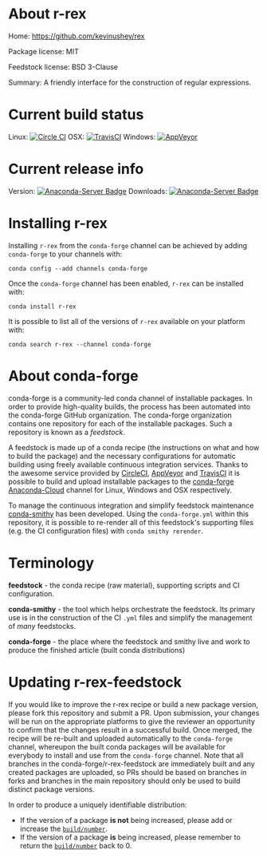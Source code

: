 About r-rex
===========

Home: https://github.com/kevinushey/rex

Package license: MIT

Feedstock license: BSD 3-Clause

Summary: A friendly interface for the construction of regular expressions.



Current build status
====================

Linux: [![Circle CI](https://circleci.com/gh/conda-forge/r-rex-feedstock.svg?style=shield)](https://circleci.com/gh/conda-forge/r-rex-feedstock)
OSX: [![TravisCI](https://travis-ci.org/conda-forge/r-rex-feedstock.svg?branch=master)](https://travis-ci.org/conda-forge/r-rex-feedstock)
Windows: [![AppVeyor](https://ci.appveyor.com/api/projects/status/github/conda-forge/r-rex-feedstock?svg=True)](https://ci.appveyor.com/project/conda-forge/r-rex-feedstock/branch/master)

Current release info
====================
Version: [![Anaconda-Server Badge](https://anaconda.org/conda-forge/r-rex/badges/version.svg)](https://anaconda.org/conda-forge/r-rex)
Downloads: [![Anaconda-Server Badge](https://anaconda.org/conda-forge/r-rex/badges/downloads.svg)](https://anaconda.org/conda-forge/r-rex)

Installing r-rex
================

Installing `r-rex` from the `conda-forge` channel can be achieved by adding `conda-forge` to your channels with:

```
conda config --add channels conda-forge
```

Once the `conda-forge` channel has been enabled, `r-rex` can be installed with:

```
conda install r-rex
```

It is possible to list all of the versions of `r-rex` available on your platform with:

```
conda search r-rex --channel conda-forge
```


About conda-forge
=================

conda-forge is a community-led conda channel of installable packages.
In order to provide high-quality builds, the process has been automated into the
conda-forge GitHub organization. The conda-forge organization contains one repository
for each of the installable packages. Such a repository is known as a *feedstock*.

A feedstock is made up of a conda recipe (the instructions on what and how to build
the package) and the necessary configurations for automatic building using freely
available continuous integration services. Thanks to the awesome service provided by
[CircleCI](https://circleci.com/), [AppVeyor](http://www.appveyor.com/)
and [TravisCI](https://travis-ci.org/) it is possible to build and upload installable
packages to the [conda-forge](https://anaconda.org/conda-forge)
[Anaconda-Cloud](http://docs.anaconda.org/) channel for Linux, Windows and OSX respectively.

To manage the continuous integration and simplify feedstock maintenance
[conda-smithy](http://github.com/conda-forge/conda-smithy) has been developed.
Using the ``conda-forge.yml`` within this repository, it is possible to re-render all of
this feedstock's supporting files (e.g. the CI configuration files) with ``conda smithy rerender``.


Terminology
===========

**feedstock** - the conda recipe (raw material), supporting scripts and CI configuration.

**conda-smithy** - the tool which helps orchestrate the feedstock.
                   Its primary use is in the construction of the CI ``.yml`` files
                   and simplify the management of *many* feedstocks.

**conda-forge** - the place where the feedstock and smithy live and work to
                  produce the finished article (built conda distributions)


Updating r-rex-feedstock
========================

If you would like to improve the r-rex recipe or build a new
package version, please fork this repository and submit a PR. Upon submission,
your changes will be run on the appropriate platforms to give the reviewer an
opportunity to confirm that the changes result in a successful build. Once
merged, the recipe will be re-built and uploaded automatically to the
`conda-forge` channel, whereupon the built conda packages will be available for
everybody to install and use from the `conda-forge` channel.
Note that all branches in the conda-forge/r-rex-feedstock are
immediately built and any created packages are uploaded, so PRs should be based
on branches in forks and branches in the main repository should only be used to
build distinct package versions.

In order to produce a uniquely identifiable distribution:
 * If the version of a package **is not** being increased, please add or increase
   the [``build/number``](http://conda.pydata.org/docs/building/meta-yaml.html#build-number-and-string).
 * If the version of a package **is** being increased, please remember to return
   the [``build/number``](http://conda.pydata.org/docs/building/meta-yaml.html#build-number-and-string)
   back to 0.

